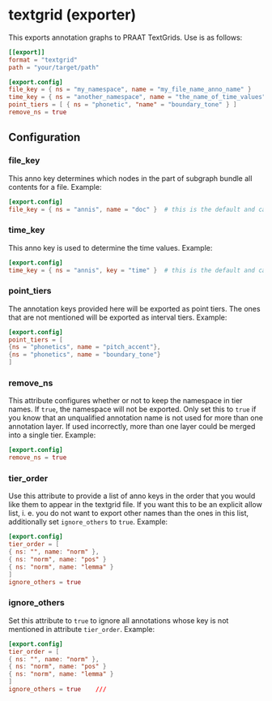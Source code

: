 # textgrid (exporter)

This exports annotation graphs to PRAAT TextGrids. Use is as follows:
```toml
[[export]]
format = "textgrid"
path = "your/target/path"

[export.config]
file_key = { ns = "my_namespace", name = "my_file_name_anno_name" }
time_key = { ns = "another_namespace", name = "the_name_of_time_values" }
point_tiers = [ { ns = "phonetic", "name" = "boundary_tone" } ]
remove_ns = true

```

## Configuration

###  file_key

This anno key determines which nodes in the part of subgraph bundle all contents for a file.
Example:
```toml
[export.config]
file_key = { ns = "annis", name = "doc" }  # this is the default and can be omitted
``````

###  time_key

This anno key is used to determine the time values.
Example:
```toml
[export.config]
time_key = { ns = "annis", key = "time" }  # this is the default and can be omitted
```

###  point_tiers

The annotation keys provided here will be exported as point tiers. The ones that are not mentioned will be exported as interval tiers.
Example:
```toml
[export.config]
point_tiers = [
{ns = "phonetics", name = "pitch_accent"},
{ns = "phonetics", name = "boundary_tone"}
]
```

###  remove_ns

This attribute configures whether or not to keep the namespace in tier names. If `true`, the namespace will not be exported.
Only set this to `true` if you know that an unqualified annotation name is not used for more than one annotation layer.
If used incorrectly, more than one layer could be merged into a single tier.
Example:
```toml
[export.config]
remove_ns = true
```

###  tier_order

Use this attribute to provide a list of anno keys in the order that you would like them to appear in the textgrid file.
If you want this to be an explicit allow list, i. e. you do not want to export other names than the ones in this list,
additionally set `ignore_others` to `true`.
Example:
```toml
[export.config]
tier_order = [
{ ns: "", name: "norm" },
{ ns: "norm", name: "pos" }
{ ns: "norm", name: "lemma" }
]
ignore_others = true
```

###  ignore_others

Set this attribute to `true` to ignore all annotations whose key is not mentioned in attribute `tier_order`.
Example:
```toml
[export.config]
tier_order = [
{ ns: "", name: "norm" },
{ ns: "norm", name: "pos" }
{ ns: "norm", name: "lemma" }
]
ignore_others = true    ///
```

